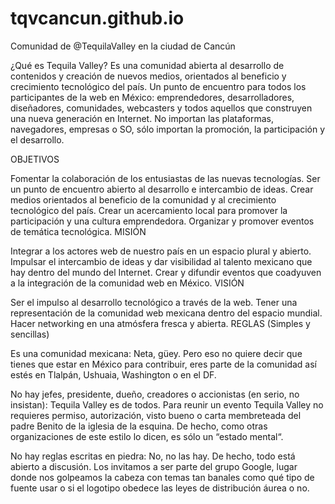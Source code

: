 # tqvcancun.github.io
Comunidad de @TequilaValley en la ciudad de Cancún

¿Qué es Tequila Valley?
Es una comunidad abierta al desarrollo de contenidos y creación de nuevos medios, orientados al beneficio y crecimiento tecnológico del país. Un punto de encuentro para todos los participantes de la web en México: emprendedores, desarrolladores, diseñadores, comunidades, webcasters y todos aquellos que construyen una nueva generación en Internet. No importan las plataformas, navegadores, empresas o SO, sólo importan la promoción, la participación y el desarrollo.

OBJETIVOS

Fomentar la colaboración de los entusiastas de las nuevas tecnologías.
Ser un punto de encuentro abierto al desarrollo e intercambio de ideas.
Crear medios orientados al beneficio de la comunidad y al crecimiento tecnológico del país.
Crear un acercamiento local para promover la participación y una cultura emprendedora.
Organizar y promover eventos de temática tecnológica.
MISIÓN

Integrar a los actores web de nuestro país en un espacio plural y abierto.
Impulsar el intercambio de ideas y dar visibilidad al talento mexicano que hay dentro del mundo del Internet.
Crear y difundir eventos que coadyuven a la integración de la comunidad web en México.
VISIÓN

Ser el impulso al desarrollo tecnológico a través de la web.
Tener una representación de la comunidad web mexicana dentro del espacio mundial.
Hacer networking en una atmósfera fresca y abierta.
REGLAS (Simples y sencillas)

Es una comunidad mexicana: Neta, güey. Pero eso no quiere decir que tienes que estar en México para contribuir, eres parte de la comunidad así estés en Tlalpán, Ushuaia, Washington o en el DF.

No hay jefes, presidente, dueño, creadores o accionistas (en serio, no insistan): Tequila Valley es de todos. Para reunir un evento Tequila Valley no requieres permiso, autorización, visto bueno o carta membreteada del padre Benito de la iglesia de la esquina. De hecho, como otras organizaciones de este estilo lo dicen, es sólo un “estado mental“.

No hay reglas escritas en piedra: No, no las hay. De hecho, todo está abierto a discusión. Los invitamos a ser parte del grupo Google, lugar donde nos golpeamos la cabeza con temas tan banales como qué tipo de fuente usar o si el logotipo obedece las leyes de distribución áurea o no.



